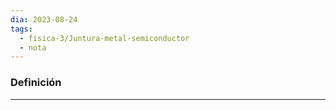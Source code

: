 ```yaml
---
dia: 2023-08-24
tags:
  - fisica-3/Juntura-metal-semiconductor
  - nota
---
```

### Definición
---
